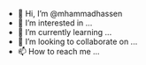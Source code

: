 - 👋 Hi, I’m @mhammadhassen
- 👀 I’m interested in ...
- 🌱 I’m currently learning ...
- 💞️ I’m looking to collaborate on ...
- 📫 How to reach me ...

<!---
mhammadhassen/mhammadhassen is a ✨ special ✨ repository because its `README.md` (this file) appears on your GitHub profile.
You can click the Preview link to take a look at your changes.
--->
